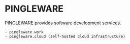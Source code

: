 # PINGLEWARE
PINGLEWARE provides software development services.

	- pingleware.work
	- pingleware.cloud (self-hosted cloud infrastructure)
